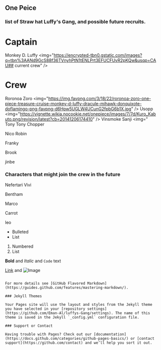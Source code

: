 ## One Peice


### list of Straw hat Luffy's Gang, and possible future recruits.


# Captain
Monkey D. Luffy
<img="https://encrypted-tbn0.gstatic.com/images?q=tbn%3AANd9GcS88f36TVnyhPtN1tENLPrt3EFUCFUvR2pKQw&usqp=CAU## current crew" />
# Crew
Roronoa Zoro
<img="https://img.favpng.com/3/18/22/roronoa-zoro-one-piece-treasure-cruise-monkey-d-luffy-dracule-mihawk-donquixote-doflamingo-png-favpng-d6Hpw5UGLW4UCunG2fpbG6b1X.jpg" />
Usopp
<img="https://vignette.wikia.nocookie.net/onepiece/images/7/7d/Kuro_Kabuto.png/revision/latest?cb=20141206174410" />
Vinsmoke Sanji
<img="
Tony Tony Chopper

Nico Robin

Franky

Brook

jinbe

### Characters that might join the crew in the future
Nefertari Vivi

Bentham

Marco

Carrot

leo


- Bulleted
- List

1. Numbered
2. List

**Bold** and _Italic_ and `Code` text

[Link](url) and ![Image](src)
```

For more details see [GitHub Flavored Markdown](https://guides.github.com/features/mastering-markdown/).

### Jekyll Themes

Your Pages site will use the layout and styles from the Jekyll theme you have selected in your [repository settings](https://github.com/Eman-Al/luffys-Gang/settings). The name of this theme is saved in the Jekyll `_config.yml` configuration file.

### Support or Contact

Having trouble with Pages? Check out our [documentation](https://docs.github.com/categories/github-pages-basics/) or [contact support](https://github.com/contact) and we’ll help you sort it out.
